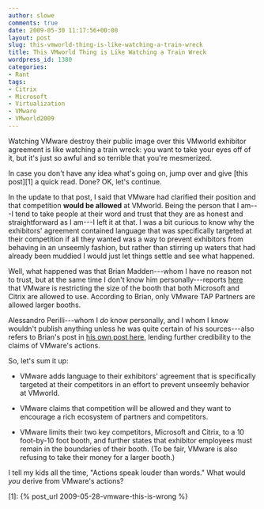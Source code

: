 ```yaml
---
author: slowe
comments: true
date: 2009-05-30 11:17:56+00:00
layout: post
slug: this-vmworld-thing-is-like-watching-a-train-wreck
title: This VMworld Thing is Like Watching a Train Wreck
wordpress_id: 1380
categories:
- Rant
tags:
- Citrix
- Microsoft
- Virtualization
- VMware
- VMworld2009
---
```


Watching VMware destroy their public image over this VMworld exhibitor agreement is like watching a train wreck: you want to take your eyes off of it, but it's just so awful and so terrible that you're mesmerized.

In case you don't have any idea what's going on, jump over and give [this post][1] a quick read. Done? OK, let's continue.

In the update to that post, I said that VMware had clarified their position and that competition **would be allowed** at VMworld. Being the person that I am---I tend to take people at their word and trust that they are as honest and straightforward as I am---I left it at that. I was a bit curious to know why the exhibitors' agreement contained language that was specifically targeted at their competition if all they wanted was a way to prevent exhibitors from behaving in an unseemly fashion, but rather than stirring up waters that had already been muddied I would just let things settle and see what happened.

Well, what happened was that Brian Madden---whom I have no reason not to trust, but at the same time I don't know him personally---reports [here](http://www.brianmadden.com/blogs/brianmadden/archive/2009/05/29/vmworld-post-3-diverse-ecosystem-of-competition-is-allowed-and-encouraged-oh-you-re-not-a-partner-here-s-your-10-x10-booth.aspx) that VMware is restricting the size of the booth that both Microsoft and Citrix are allowed to use. According to Brian, only VMware TAP Partners are allowed larger booths.

Alessandro Perilli---whom I _do_ know personally, and I whom I know wouldn't publish anything unless he was quite certain of his sources---also refers to Brian's post in [his own post here](http://www.virtualization.info/2009/05/is-vmworld-still-open-for-competition.html), lending further credibility to the claims of VMware's actions.

So, let's sum it up:

* VMware adds language to their exhibitors' agreement that is specifically targeted at their competitors in an effort to prevent unseemly behavior at VMworld.

* VMware claims that competition will be allowed and they want to encourage a rich ecosystem of partners and competitors.

* VMware limits their two key competitors, Microsoft and Citrix, to a 10 foot-by-10 foot booth, and further states that exhibitor employees must remain in the boundaries of their booth. (To be fair, VMware is also refusing to take their money for a larger booth.)

I tell my kids all the time, "Actions speak louder than words." What would _you_ derive from VMware's actions?

[1]: {% post_url 2009-05-28-vmware-this-is-wrong %}
